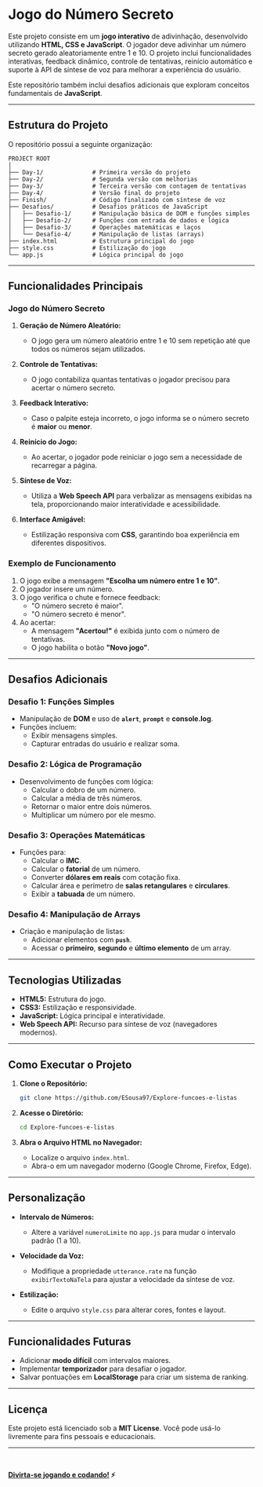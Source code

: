 # Jogo do Número Secreto

Este projeto consiste em um **jogo interativo** de adivinhação, desenvolvido utilizando **HTML, CSS e JavaScript**. O jogador deve adivinhar um número secreto gerado aleatoriamente entre 1 e 10. O projeto inclui funcionalidades interativas, feedback dinâmico, controle de tentativas, reinício automático e suporte à API de síntese de voz para melhorar a experiência do usuário.

Este repositório também inclui desafios adicionais que exploram conceitos fundamentais de **JavaScript**.

---

## Estrutura do Projeto

O repositório possui a seguinte organização:

```
PROJECT ROOT
│
├── Day-1/              # Primeira versão do projeto
├── Day-2/              # Segunda versão com melhorias
├── Day-3/              # Terceira versão com contagem de tentativas
├── Day-4/              # Versão final do projeto
├── Finish/             # Código finalizado com síntese de voz
├── Desafios/           # Desafios práticos de JavaScript
│   ├── Desafio-1/      # Manipulação básica de DOM e funções simples
│   ├── Desafio-2/      # Funções com entrada de dados e lógica
│   ├── Desafio-3/      # Operações matemáticas e laços
│   └── Desafio-4/      # Manipulação de listas (arrays)
├── index.html          # Estrutura principal do jogo
├── style.css           # Estilização do jogo
└── app.js              # Lógica principal do jogo
```

---

## Funcionalidades Principais

### Jogo do Número Secreto
1. **Geração de Número Aleatório:**
   - O jogo gera um número aleatório entre 1 e 10 sem repetição até que todos os números sejam utilizados.

2. **Controle de Tentativas:**
   - O jogo contabiliza quantas tentativas o jogador precisou para acertar o número secreto.

3. **Feedback Interativo:**
   - Caso o palpite esteja incorreto, o jogo informa se o número secreto é **maior** ou **menor**.

4. **Reinício do Jogo:**
   - Ao acertar, o jogador pode reiniciar o jogo sem a necessidade de recarregar a página.

5. **Síntese de Voz:**
   - Utiliza a **Web Speech API** para verbalizar as mensagens exibidas na tela, proporcionando maior interatividade e acessibilidade.

6. **Interface Amigável:**
   - Estilização responsiva com **CSS**, garantindo boa experiência em diferentes dispositivos.

### Exemplo de Funcionamento

1. O jogo exibe a mensagem **"Escolha um número entre 1 e 10"**.
2. O jogador insere um número.
3. O jogo verifica o chute e fornece feedback:
   - "O número secreto é maior".
   - "O número secreto é menor".
4. Ao acertar:
   - A mensagem **"Acertou!"** é exibida junto com o número de tentativas.
   - O jogo habilita o botão **"Novo jogo"**.

---

## Desafios Adicionais

### **Desafio 1: Funções Simples**
- Manipulação de **DOM** e uso de **`alert`**, **`prompt`** e **console.log**.
- Funções incluem:
   - Exibir mensagens simples.
   - Capturar entradas do usuário e realizar soma.

### **Desafio 2: Lógica de Programação**
- Desenvolvimento de funções com lógica:
   - Calcular o dobro de um número.
   - Calcular a média de três números.
   - Retornar o maior entre dois números.
   - Multiplicar um número por ele mesmo.

### **Desafio 3: Operações Matemáticas**
- Funções para:
   - Calcular o **IMC**.
   - Calcular o **fatorial** de um número.
   - Converter **dólares em reais** com cotação fixa.
   - Calcular área e perímetro de **salas retangulares** e **circulares**.
   - Exibir a **tabuada** de um número.

### **Desafio 4: Manipulação de Arrays**
- Criação e manipulação de listas:
   - Adicionar elementos com **`push`**.
   - Acessar o **primeiro**, **segundo** e **último elemento** de um array.

---

## Tecnologias Utilizadas

- **HTML5:** Estrutura do jogo.
- **CSS3:** Estilização e responsividade.
- **JavaScript:** Lógica principal e interatividade.
- **Web Speech API:** Recurso para síntese de voz (navegadores modernos).

---

## Como Executar o Projeto

1. **Clone o Repositório:**
   ```bash
   git clone https://github.com/ESousa97/Explore-funcoes-e-listas
   ```

2. **Acesse o Diretório:**
   ```bash
   cd Explore-funcoes-e-listas
   ```

3. **Abra o Arquivo HTML no Navegador:**
   - Localize o arquivo `index.html`.
   - Abra-o em um navegador moderno (Google Chrome, Firefox, Edge).

---

## Personalização

- **Intervalo de Números:**
   - Altere a variável `numeroLimite` no `app.js` para mudar o intervalo padrão (1 a 10).

- **Velocidade da Voz:**
   - Modifique a propriedade `utterance.rate` na função `exibirTextoNaTela` para ajustar a velocidade da síntese de voz.

- **Estilização:**
   - Edite o arquivo `style.css` para alterar cores, fontes e layout.

---

## Funcionalidades Futuras

- Adicionar **modo difícil** com intervalos maiores.
- Implementar **temporizador** para desafiar o jogador.
- Salvar pontuações em **LocalStorage** para criar um sistema de ranking.

---

## Licença

Este projeto está licenciado sob a **MIT License**. Você pode usá-lo livremente para fins pessoais e educacionais.

---
<br>

**<a href="https://explore-funcoes-e-listas.vercel.app/">Divirta-se jogando e codando!</a> ⚡**

